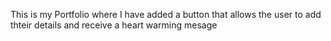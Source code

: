 This is my Portfolio where I have added a button that allows the user to add thteir details  and receive a heart warming mesage
